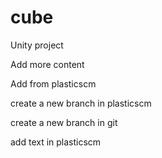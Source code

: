 # cube

Unity project

Add more content

Add from plasticscm

create a new branch in plasticscm

create a new branch in git

add text in plasticscm